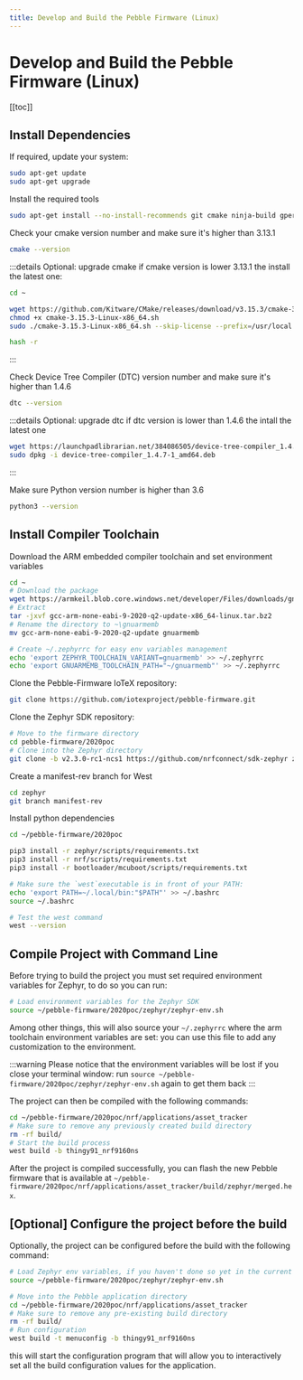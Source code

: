 ```yaml
---
title: Develop and Build the Pebble Firmware (Linux)
---
```


# Develop and Build the Pebble Firmware (Linux)

[[toc]]

## Install Dependencies

If required, update your system:

```sh
sudo apt-get update
sudo apt-get upgrade
```

Install the required tools

```sh
sudo apt-get install --no-install-recommends git cmake ninja-build gperf ccache dfu-util device-tree-compiler wget python3-dev python3-pip python3-setuptools python3-tk python3-wheel xz-utils file make gcc gcc-multilib g++-multilib libsdl2-dev
```

Check your cmake version number and make sure it's higher than 3.13.1

```sh
cmake --version
```

:::details Optional: upgrade cmake
if cmake version is lower 3.13.1 the install the latest one:

```sh
cd ~

wget https://github.com/Kitware/CMake/releases/download/v3.15.3/cmake-3.15.3-Linux-x86_64.sh
chmod +x cmake-3.15.3-Linux-x86_64.sh
sudo ./cmake-3.15.3-Linux-x86_64.sh --skip-license --prefix=/usr/local

hash -r

```

:::

Check Device Tree Compiler (DTC) version number and make sure it's higher than 1.4.6

```sh
dtc --version
```

:::details Optional: upgrade dtc
if dtc version is lower than 1.4.6 the intall the latest one

```sh
wget https://launchpadlibrarian.net/384086505/device-tree-compiler_1.4.7-1_amd64.deb
sudo dpkg -i device-tree-compiler_1.4.7-1_amd64.deb
```

:::

Make sure Python version number is higher than 3.6

```sh
python3 --version
```

## Install Compiler Toolchain

Download the ARM embedded compiler toolchain and set environment variables

```sh
cd ~
# Download the package
wget https://armkeil.blob.core.windows.net/developer/Files/downloads/gnu-rm/9-2020q2/gcc-arm-none-eabi-9-2020-q2-update-x86_64-linux.tar.bz2
# Extract
tar -jxvf gcc-arm-none-eabi-9-2020-q2-update-x86_64-linux.tar.bz2
# Rename the directory to ~\gnuarmemb
mv gcc-arm-none-eabi-9-2020-q2-update gnuarmemb

# Create ~/.zephyrrc for easy env variables management
echo 'export ZEPHYR_TOOLCHAIN_VARIANT=gnuarmemb' >> ~/.zephyrrc
echo 'export GNUARMEMB_TOOLCHAIN_PATH="~/gnuarmemb"' >> ~/.zephyrrc
```

Clone the Pebble-Firmware IoTeX repository:

```sh
git clone https://github.com/iotexproject/pebble-firmware.git
```

Clone the Zephyr SDK repository:

```sh
# Move to the firmware directory
cd pebble-firmware/2020poc
# Clone into the Zephyr directory
git clone -b v2.3.0-rc1-ncs1 https://github.com/nrfconnect/sdk-zephyr zephyr
```

Create a manifest-rev branch for West

```sh
cd zephyr
git branch manifest-rev
```

Install python dependencies

```sh
cd ~/pebble-firmware/2020poc

pip3 install -r zephyr/scripts/requirements.txt
pip3 install -r nrf/scripts/requirements.txt
pip3 install -r bootloader/mcuboot/scripts/requirements.txt

# Make sure the `west`executable is in front of your PATH:
echo 'export PATH=~/.local/bin:"$PATH"' >> ~/.bashrc
source ~/.bashrc

# Test the west command
west --version
```

## Compile Project with Command Line

Before trying to build the project you must set required environment variables for Zephyr, to do so you can run:

```sh
# Load environment variables for the Zephyr SDK
source ~/pebble-firmware/2020poc/zephyr/zephyr-env.sh
```

Among other things, this will also source your `~/.zephyrrc` where the arm toolchain environment variables are set: you can use this file to add any customization to the environment.

:::warning
Please notice that the environment variables will be lost if you close your terminal window: run `source ~/pebble-firmware/2020poc/zephyr/zephyr-env.sh` again to get them back
:::

The project can then be compiled with the following commands:

```sh
cd ~/pebble-firmware/2020poc/nrf/applications/asset_tracker
# Make sure to remove any previously created build directory
rm -rf build/
# Start the build process
west build -b thingy91_nrf9160ns
```

After the project is compiled successfully, you can flash the new Pebble firmware that is available at `~/pebble-firmware/2020poc/nrf/applications/asset_tracker/build/zephyr/merged.hex`.

## [Optional] Configure the project before the build

Optionally, the project can be configured before the build with the following command:

```sh
# Load Zephyr env variables, if you haven't done so yet in the current session
source ~/pebble-firmware/2020poc/zephyr/zephyr-env.sh

# Move into the Pebble application directory
cd ~/pebble-firmware/2020poc/nrf/applications/asset_tracker
# Make sure to remove any pre-existing build directory
rm -rf build/
# Run configuration
west build -t menuconfig -b thingy91_nrf9160ns
```

this will start the configuration program that will allow you to interactively set all the build configuration values for the application.
